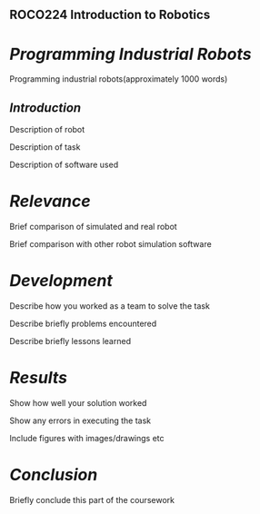 
## ROCO224 Introduction to Robotics

# *Programming Industrial Robots*

Programming industrial robots(approximately 1000 words)

## *Introduction*

Description of robot

Description of task

Description of software used

# *Relevance*

Brief comparison of simulated and real robot

Brief comparison with other robot simulation software

# *Development*

Describe how you worked as a team to solve the task

Describe briefly problems encountered

Describe briefly lessons learned

# *Results*

Show how well your solution worked

Show any errors in executing the task

Include figures with images/drawings etc

# *Conclusion*

Briefly conclude this part of the 
coursework



